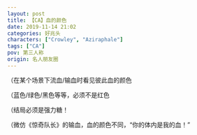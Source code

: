 ```yaml
---
layout: post
title: 【CA】血的颜色
date: 2019-11-14 21:02
categories: 好兆头
characters: ["Crowley", "Aziraphale"]
tags: ["CA"]
pov: 第三人称
origin: 名人朋友圈
---
```


（在某个场景下流血/输血时看见彼此血的颜色

（蓝色/绿色/黑色等等，必须不是红色

（结局必须是强力糖！

（微仿《惊奇队长》的输血，血的颜色不同，“你的体内是我的血！”
